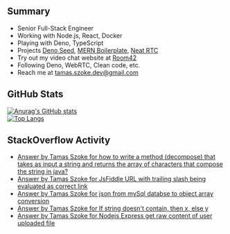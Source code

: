 ## Summary

- Senior Full-Stack Engineer
- Working with Node.js, React, Docker
- Playing with Deno, TypeScript
- Projects <a href="https://github.com/tamasszoke/deno-seed" target="_blank">Deno Seed</a>, <a href="https://github.com/tamasszoke/mern-boilerplate" target="_blank">MERN Boilerplate</a>, <a href="https://github.com/tamasszoke/neat-rtc" target="_blank">Neat RTC</a>
- Try out my video chat website at <a href="https://room42.openode.io" target="_blank">Room42</a><!--, <a href="https://buildmaster.openode.io" target="_blank">Build Master</a>-->
- Following Deno, WebRTC, Clean code, etc.
- Reach me at <a href="tamas.szoke.dev@gmail.com">tamas.szoke.dev@gmail.com</a>

## GitHub Stats

[![Anurag's GitHub stats](https://github-readme-stats.vercel.app/api?username=tamasszoke&hide=issues,prs&count_private=true&show_icons=true&theme=default&hide_rank=true&hide_title=true&hide_border=true)](https://github.com/anuraghazra/github-readme-stats)<br/>
[![Top Langs](https://github-readme-stats.vercel.app/api/top-langs/?username=tamasszoke&langs_count=6&layout=compact&hide_title=true&hide_border=true)](https://github.com/anuraghazra/github-readme-stats)

## StackOverflow Activity

<!-- STACKOVERFLOW:START -->
- [Answer by Tamas Szoke for how to write a method (decompose) that takes as input a string and returns the array of characters that compose the string in java?](https://stackoverflow.com/questions/67641147/how-to-write-a-method-decompose-that-takes-as-input-a-string-and-returns-the-a/67641178#67641178)
- [Answer by Tamas Szoke for JsFiddle URL with trailing slash being evaluated as correct link](https://stackoverflow.com/questions/67640155/jsfiddle-url-with-trailing-slash-being-evaluated-as-correct-link/67640296#67640296)
- [Answer by Tamas Szoke for json from mySql databse to object array conversion](https://stackoverflow.com/questions/67635123/json-from-mysql-databse-to-object-array-conversion/67635147#67635147)
- [Answer by Tamas Szoke for If string doesn't contain, then x, else y](https://stackoverflow.com/questions/67550670/if-string-doesnt-contain-then-x-else-y/67550707#67550707)
- [Answer by Tamas Szoke for Nodejs Express get raw content of user uploaded file](https://stackoverflow.com/questions/67541439/nodejs-express-get-raw-content-of-user-uploaded-file/67541519#67541519)
<!-- STACKOVERFLOW:END -->
